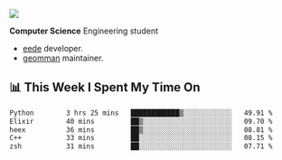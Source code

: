 ![](https://komarev.com/ghpvc/?username=brauliorivas&color=green)

**Computer Science** Engineering student

- [eede](https://github.com/key4hep/eede) developer.
- [geomman](https://www.freshports.org/sysutils/geomman) maintainer.

## 📊 This Week I Spent My Time On

<!--START_SECTION:waka-->

```txt
Python        3 hrs 25 mins   ████████████▒░░░░░░░░░░░░   49.91 %
Elixir        40 mins         ██▒░░░░░░░░░░░░░░░░░░░░░░   09.70 %
heex          36 mins         ██▒░░░░░░░░░░░░░░░░░░░░░░   08.81 %
C++           33 mins         ██░░░░░░░░░░░░░░░░░░░░░░░   08.15 %
zsh           31 mins         ██░░░░░░░░░░░░░░░░░░░░░░░   07.71 %
```

<!--END_SECTION:waka-->
